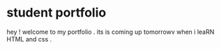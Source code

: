 # student portfolio

 hey ! welcome  to my portfolio . its is coming up tomorrowv when i leaRN HTML and css .